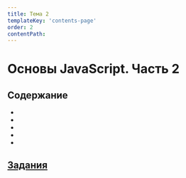 ```yaml
---
title: Тема 2
templateKey: 'contents-page'
order: 2
contentPath: 
---
```

<!--  -->
# Основы JavaScript. Часть 2

## Содержание

-   <link to="/externals/topic2/js-basics-part2#операторы" title="Операторы" />
-   <link to="/externals/topic2/js-basics-part2#ветвления" title="Ветвления" />
-   <link to="/externals/topic2/js-basics-part2#циклы" title="Циклы" />
-   <link to="/externals/topic2/js-basics-part2#массивы" title="Массивы" />
-   <link to="/externals/topic2/js-basics-part2#объявление-функции" title="Объявление функции" />

## [Задания](https://github.com/WebPurple/external-courses/tree/master/src/ex2_js-basics-part2/README.md)
